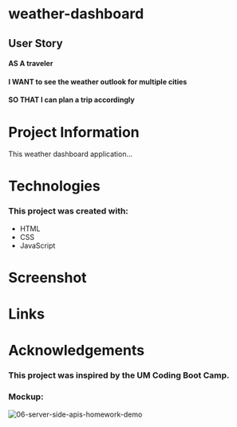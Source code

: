 # weather-dashboard
## User Story
#### AS A traveler
#### I WANT to see the weather outlook for multiple cities
#### SO THAT I can plan a trip accordingly



# Project Information
 This weather dashboard application...


# Technologies
### This project was created with:
* HTML
* CSS
* JavaScript

# Screenshot

# Links


 
# Acknowledgements
### This project was inspired by the UM Coding Boot Camp.
### Mockup:
![06-server-side-apis-homework-demo](https://user-images.githubusercontent.com/100550961/169738475-aca4f00c-c0a8-4b2d-96e7-631dbe6b39f6.png)

